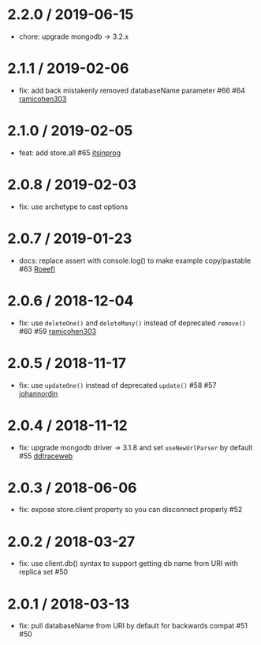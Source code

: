 2.2.0 / 2019-06-15
==================
 * chore: upgrade mongodb -> 3.2.x

2.1.1 / 2019-02-06
==================
 * fix: add back mistakenly removed databaseName parameter #66 #64 [ramicohen303](https://github.com/ramicohen303)

2.1.0 / 2019-02-05
==================
 * feat: add store.all #65 [itsinprog](https://github.com/itsinprog)

2.0.8 / 2019-02-03
==================
 * fix: use archetype to cast options

2.0.7 / 2019-01-23
==================
 * docs: replace assert with console.log() to make example copy/pastable #63 [Roeefl](https://github.com/Roeefl)

2.0.6 / 2018-12-04
==================
 * fix: use `deleteOne()` and `deleteMany()` instead of deprecated `remove()` #60 #59 [ramicohen303](https://github.com/ramicohen303)

2.0.5 / 2018-11-17
==================
 * fix: use `updateOne()` instead of deprecated `update()` #58 #57 [johannordin](https://github.com/johannordin)

2.0.4 / 2018-11-12
==================
 * fix: upgrade mongodb driver -> 3.1.8 and set `useNewUrlParser` by default #55 [ddtraceweb](https://github.com/ddtraceweb)

2.0.3 / 2018-06-06
==================
 * fix: expose store.client property so you can disconnect properly #52

2.0.2 / 2018-03-27
==================
 * fix: use client.db() syntax to support getting db name from URI with replica set #50

2.0.1 / 2018-03-13
==================
 * fix: pull databaseName from URI by default for backwards compat #51 #50
